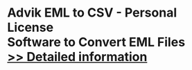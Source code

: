 # Advik EML to CSV - Personal License<br />Software to Convert EML Files<br />[>> Detailed information](https://secure.shareit.com/shareit/product.html?productid=300805816&affiliateid=200057808)